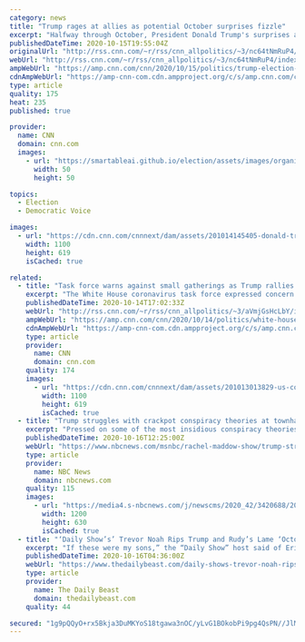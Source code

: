 ```yaml
---
category: news
title: "Trump rages at allies as potential October surprises fizzle"
excerpt: "Halfway through October, President Donald Trump's surprises are sputtering.\n    \n"
publishedDateTime: 2020-10-15T19:55:04Z
originalUrl: "http://rss.cnn.com/~r/rss/cnn_allpolitics/~3/nc64tNmRuP4/index.html"
webUrl: "http://rss.cnn.com/~r/rss/cnn_allpolitics/~3/nc64tNmRuP4/index.html"
ampWebUrl: "https://amp.cnn.com/cnn/2020/10/15/politics/trump-election-2020-october-surprises/index.html"
cdnAmpWebUrl: "https://amp-cnn-com.cdn.ampproject.org/c/s/amp.cnn.com/cnn/2020/10/15/politics/trump-election-2020-october-surprises/index.html"
type: article
quality: 175
heat: 235
published: true

provider:
  name: CNN
  domain: cnn.com
  images:
    - url: "https://smartableai.github.io/election/assets/images/organizations/cnn.com-50x50.jpg"
      width: 50
      height: 50

topics:
  - Election
  - Democratic Voice

images:
  - url: "https://cdn.cnn.com/cnnnext/dam/assets/201014145405-donald-trump-september-debate-file-super-tease.jpg"
    width: 1100
    height: 619
    isCached: true

related:
  - title: "Task force warns against small gatherings as Trump rallies with thousands"
    excerpt: "The White House coronavirus task force expressed concern about virus spread stemming from small household gatherings as coronavirus cases rise across the country and colder months approach. The warnings come as President Donald Trump continues ignoring precautions as he gathers thousands of mostly maskless"
    publishedDateTime: 2020-10-14T17:02:33Z
    webUrl: "http://rss.cnn.com/~r/rss/cnn_allpolitics/~3/aVmjGsHcLbY/index.html"
    ampWebUrl: "https://amp.cnn.com/cnn/2020/10/14/politics/white-house-task-force-small-gatherings/index.html"
    cdnAmpWebUrl: "https://amp-cnn-com.cdn.ampproject.org/c/s/amp.cnn.com/cnn/2020/10/14/politics/white-house-task-force-small-gatherings/index.html"
    type: article
    provider:
      name: CNN
      domain: cnn.com
    quality: 174
    images:
      - url: "https://cdn.cnn.com/cnnnext/dam/assets/201013013829-us-coronavirus-coming-surge-super-tease.jpg"
        width: 1100
        height: 619
        isCached: true
  - title: "Trump struggles with crackpot conspiracy theories at townhall event"
    excerpt: "Pressed on some of the most insidious conspiracy theories of his presidency, Trump's answers were dishonest, wrong, and shameful."
    publishedDateTime: 2020-10-16T12:25:00Z
    webUrl: "https://www.nbcnews.com/msnbc/rachel-maddow-show/trump-struggles-crackpot-conspiracy-theories-townhall-event-ncna1243700"
    type: article
    provider:
      name: NBC News
      domain: nbcnews.com
    quality: 115
    images:
      - url: "https://media4.s-nbcnews.com/j/newscms/2020_42/3420688/201016-trump-town-hall-mc-1209_5d63673c3b1e31b18ad2d61e65e8cbba.nbcnews-fp-1200-630.JPG"
        width: 1200
        height: 630
        isCached: true
  - title: "‘Daily Show’s’ Trevor Noah Rips Trump and Rudy’s Lame ‘October Surprise’"
    excerpt: "If these were my sons,” the “Daily Show” host said of Eric and Don Jr., “I’d maintain a strict ‘kids are off-limits’ policy.”"
    publishedDateTime: 2020-10-16T04:36:00Z
    webUrl: "https://www.thedailybeast.com/daily-shows-trevor-noah-rips-trump-and-rudys-lame-hunter-biden-october-surprise"
    type: article
    provider:
      name: The Daily Beast
      domain: thedailybeast.com
    quality: 44

secured: "1g9pQQyO+rx5Bkja3DuMKYoS18tgawa3nOC/yLvG1BOkobPi9pg4QsPN//JlM3V3xvKGv8XOAL7DfC0bLWRtxIC78pbrl1dRWW4qzhFQ64z9RZXnu6yfPsnvC3Hf0gHxZcZ5SDTtx+4+u9j1bMb5MLc4QANwcXCChZuS2FcoGi/l3CXmv4Ifpbc07pVljmcVwQWDALwj4cQTYar1/Lu7FUnpYv8EOFDhO8zUT/1OVAJHQcOcHvQctCFFnsC62Yv8A848UWIr4uqQS9Q1LSGJYiG9iIcRNhL3XcKpNWdqv6MM3OiQ9pO/53jX/LMoyLze39WrT8nfKyUzur/cC+u3mt75dfBJgVwJo14hDCeyvp8=;4x4SDbGUr1nxk+x/ovEhEw=="
---
```


